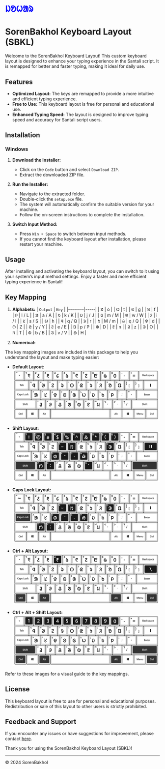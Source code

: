 # <span style="color:blue" ><b>ᱡᱚᱦᱟᱨ</b></span>

# SorenBakhol Keyboard Layout (SBKL)

Welcome to the SorenBakhol Keyboard Layout! This custom keyboard layout is designed to enhance your typing experience in the Santali script. It is remapped for better and faster typing, making it ideal for daily use.

## Features

- **Optimized Layout:** The keys are remapped to provide a more intuitive and efficient typing experience.
- **Free to Use:** This keyboard layout is free for personal and educational use.
- **Enhanced Typing Speed:** The layout is designed to improve typing speed and accuracy for Santali script users.

## Installation

### Windows

1. **Download the Installer:**
   - Click on the `Code` button and select `Download ZIP`.
   - Extract the downloaded ZIP file.

2. **Run the Installer:**
   - Navigate to the extracted folder.
   - Double-click the `setup.exe` file.
   - The system will automatically confirm the suitable version for your machine.
   - Follow the on-screen instructions to complete the installation.

3. **Switch Input Method:**
   - Press `Win + Space` to switch between input methods.
   - If you cannot find the keyboard layout after installation, please restart your machine.

## Usage

After installing and activating the keyboard layout, you can switch to it using your system’s input method settings. Enjoy a faster and more efficient typing experience in Santali!

## Key Mapping

1. **Alphabets:**
| `Output` | `Key` |
|--------|-----|
| ᱚ | o |
| ᱛ | t |
| ᱜ | g |
| ᱝ | f |
| ᱞ | l / L |
| ᱟ | a / A |
| ᱠ | k / K |
| ᱡ | j / J |
| ᱢ | m / M |
| ᱣ | w / W |
| ᱤ | i / I |
| ᱥ | s / S |
| ᱦ | h |
| ᱧ | q / Q |
| ᱨ | r |
| ᱩ | M / m |
| ᱪ | q / Q |
| ᱫ | d |
| ᱬ | Z |
| ᱭ | y / Y |
| ᱮ | e / E |
| ᱯ | p / P |
| ᱰ | D |
| ᱱ | n |
| ᱲ | z |
| ᱳ | O |
| ᱴ | T |
| ᱵ | b / B |
| ᱶ | v / V |
| ᱷ | H |

2. **Numerical:**

The key mapping images are included in this package to help you understand the layout and make typing easier:

- **Default Layout:**
  ![Default Layout](Key%20Mapping%20Img/DEFAULT_LAYOUT.png)

- **Shift Layout:**
  ![Caps Lock Layout](Key%20Mapping%20Img/SHIFT_LAYOUT.png)

- **Caps Lock Layout:**
  ![Caps Lock Layout](Key%20Mapping%20Img/CAPS_LOCK_LAYOUT.png)

- **Ctrl + Alt Layout:**
  ![Ctrl + Alt Layout](Key%20Mapping%20Img/CTRL+ALT_LAYOUT.png)

- **Ctrl + Alt + Shift Layout:**
  ![Ctrl + Alt + Shift Layout](Key%20Mapping%20Img/CTRL+ALT+SHIFT_LAYOUT.png)

Refer to these images for a visual guide to the key mappings.

## License

This keyboard layout is free to use for personal and educational purposes. Redistribution or sale of this layout to other users is strictly prohibited.

## Feedback and Support

If you encounter any issues or have suggestions for improvement, please contact [here](https://ig.me/m/sorenbakholofficial).

Thank you for using the SorenBakhol Keyboard Layout (SBKL)!

---

© 2024 SorenBakhol
